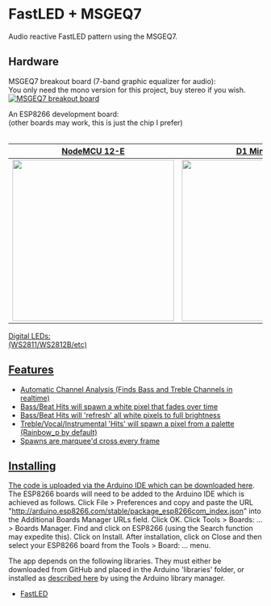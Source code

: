 FastLED + MSGEQ7
=========

Audio reactive FastLED pattern using the MSGEQ7.

Hardware
--------

MSGEQ7  breakout board (7-band graphic equalizer for audio):<br>You only need the mono version for this project, buy stereo if you wish.<br>
[![MSGEQ7  breakout board](https://i.ebayimg.com/images/g/XMoAAOSw0e9UwT9y/s-l300.jpg)](https://www.ebay.com/itm/MSGEQ7-breakout-board-7-band-graphic-equalizer-for-audio-for-Arduino-RPi-PIC-/301210655107)

An ESP8266 development board:<br>(other boards may work, this is just the chip I prefer)<br><br>
<a href="https://www.amazon.com/HiLetgo-Internet-Development-Wireless-Micropython/dp/B081CSJV2V/ref=sr_1_1_sspa?dchild=1&keywords=nodemcu+12-e&qid=1609781366&sr=8-1-spons&psc=1&spLa=ZW5jcnlwdGVkUXVhbGlmaWVyPUEzTFI4VlIyTDNPVlY5JmVuY3J5cHRlZElkPUEwODI4NDQ3MjVEMlY0NUtFN0lSNyZlbmNyeXB0ZWRBZElkPUEwNTYyNjkzMU5WTEI1SjdJUTlDJndpZGdldE5hbWU9c3BfYXRmJmFjdGlvbj1jbGlja1JlZGlyZWN0JmRvTm90TG9nQ2xpY2s9dHJ1ZQ==">
 
|NodeMCU 12-E</a>|<a href="https://www.amazon.com/AITRIP-NodeMcu-Internet-Development-Compatible/dp/B08C7FYM5T/ref=sr_1_2?dchild=1&keywords=d1+mini&qid=1609781610&sr=8-2">D1 Mini 12-F|
|------------|------------|
|<a href="https://www.amazon.com/HiLetgo-Internet-Development-Wireless-Micropython/dp/B081CSJV2V/ref=sr_1_1_sspa?dchild=1&keywords=nodemcu+12-e&qid=1609781366&sr=8-1-spons&psc=1&spLa=ZW5jcnlwdGVkUXVhbGlmaWVyPUEzTFI4VlIyTDNPVlY5JmVuY3J5cHRlZElkPUEwODI4NDQ3MjVEMlY0NUtFN0lSNyZlbmNyeXB0ZWRBZElkPUEwNTYyNjkzMU5WTEI1SjdJUTlDJndpZGdldE5hbWU9c3BfYXRmJmFjdGlvbj1jbGlja1JlZGlyZWN0JmRvTm90TG9nQ2xpY2s9dHJ1ZQ=="><img src="https://images-na.ssl-images-amazon.com/images/I/61GwRCoPxlL._AC_SL1035_.jpg" width="320"></a>|<a href="https://www.amazon.com/AITRIP-NodeMcu-Internet-Development-Compatible/dp/B08C7FYM5T/ref=sr_1_2?dchild=1&keywords=d1+mini&qid=1609781610&sr=8-2"><img src="https://images-na.ssl-images-amazon.com/images/I/61KNTnEWAXL._AC_SL1000_.jpg" width="320"></a>|

Digital LEDs:<br>(WS2811/WS2812B/etc)

Features
--------
* Automatic Channel Analysis (Finds Bass and Treble Channels in realtime)
* Bass/Beat Hits will spawn a white pixel that fades over time
* Bass/Beat Hits will 'refresh' all white pixels to full brightness
* Treble/Vocal/Instrumental 'Hits' will spawn a pixel from a palette (Rainbow_p by default)
* Spawns are marquee'd cross every frame

Installing
-----------
The code is uploaded via the Arduino IDE which can be [downloaded here](https://www.arduino.cc/en/main/software). The ESP8266 boards will need to be added to the Arduino IDE which is achieved as follows. Click File > Preferences and copy and paste the URL "http://arduino.esp8266.com/stable/package_esp8266com_index.json" into the Additional Boards Manager URLs field. Click OK. Click Tools > Boards: ... > Boards Manager. Find and click on ESP8266 (using the Search function may expedite this). Click on Install. After installation, click on Close and then select your ESP8266 board from the Tools > Board: ... menu.

The app depends on the following libraries. They must either be downloaded from GitHub and placed in the Arduino 'libraries' folder, or installed as [described here](https://www.arduino.cc/en/Guide/Libraries) by using the Arduino library manager.

* [FastLED](https://github.com/FastLED/FastLED)
